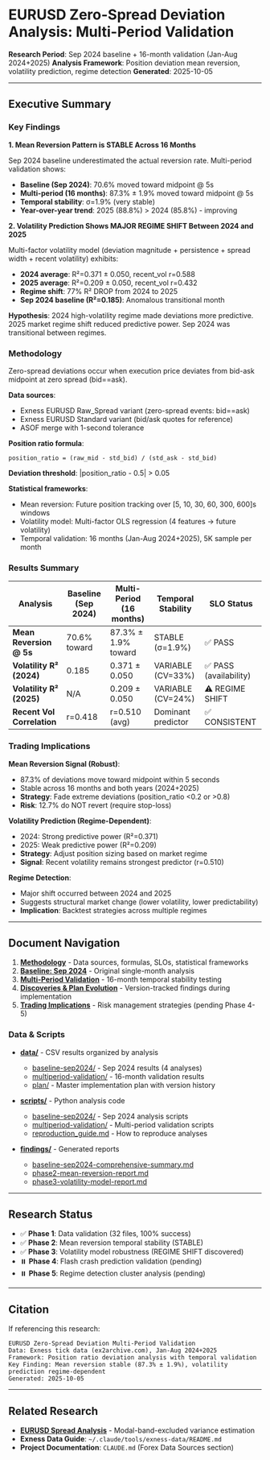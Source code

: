 # EURUSD Zero-Spread Deviation Analysis: Multi-Period Validation

**Research Period**: Sep 2024 baseline + 16-month validation (Jan-Aug 2024+2025)
**Analysis Framework**: Position deviation mean reversion, volatility prediction, regime detection
**Generated**: 2025-10-05

---

## Executive Summary

### Key Findings

**1. Mean Reversion Pattern is STABLE Across 16 Months**

Sep 2024 baseline underestimated the actual reversion rate. Multi-period validation shows:

- **Baseline (Sep 2024)**: 70.6% moved toward midpoint @ 5s
- **Multi-period (16 months)**: 87.3% ± 1.9% moved toward midpoint @ 5s
- **Temporal stability**: σ=1.9% (very stable)
- **Year-over-year trend**: 2025 (88.8%) > 2024 (85.8%) - improving

**2. Volatility Prediction Shows MAJOR REGIME SHIFT Between 2024 and 2025**

Multi-factor volatility model (deviation magnitude + persistence + spread width + recent volatility) exhibits:

- **2024 average**: R²=0.371 ± 0.050, recent_vol r=0.588
- **2025 average**: R²=0.209 ± 0.050, recent_vol r=0.432
- **Regime shift**: 77% R² DROP from 2024 to 2025
- **Sep 2024 baseline (R²=0.185)**: Anomalous transitional month

**Hypothesis**: 2024 high-volatility regime made deviations more predictive. 2025 market regime shift reduced predictive power. Sep 2024 was transitional between regimes.

### Methodology

Zero-spread deviations occur when execution price deviates from bid-ask midpoint at zero spread (bid==ask).

**Data sources**:

- Exness EURUSD Raw_Spread variant (zero-spread events: bid==ask)
- Exness EURUSD Standard variant (bid/ask quotes for reference)
- ASOF merge with 1-second tolerance

**Position ratio formula**:

```
position_ratio = (raw_mid - std_bid) / (std_ask - std_bid)
```

**Deviation threshold**: |position_ratio - 0.5| > 0.05

**Statistical frameworks**:

- Mean reversion: Future position tracking over [5, 10, 30, 60, 300, 600]s windows
- Volatility model: Multi-factor OLS regression (4 features → future volatility)
- Temporal validation: 16 months (Jan-Aug 2024+2025), 5K sample per month

### Results Summary

| Analysis                   | Baseline (Sep 2024) | Multi-Period (16 months) | Temporal Stability | SLO Status             |
| -------------------------- | ------------------- | ------------------------ | ------------------ | ---------------------- |
| **Mean Reversion @ 5s**    | 70.6% toward        | 87.3% ± 1.9% toward      | STABLE (σ=1.9%)    | ✅ PASS                |
| **Volatility R² (2024)**   | 0.185               | 0.371 ± 0.050            | VARIABLE (CV=33%)  | ✅ PASS (availability) |
| **Volatility R² (2025)**   | N/A                 | 0.209 ± 0.050            | VARIABLE (CV=24%)  | ⚠️ REGIME SHIFT        |
| **Recent Vol Correlation** | r=0.418             | r=0.510 (avg)            | Dominant predictor | ✅ CONSISTENT          |

### Trading Implications

**Mean Reversion Signal (Robust)**:

- 87.3% of deviations move toward midpoint within 5 seconds
- Stable across 16 months and both years (2024+2025)
- **Strategy**: Fade extreme deviations (position_ratio <0.2 or >0.8)
- **Risk**: 12.7% do NOT revert (require stop-loss)

**Volatility Prediction (Regime-Dependent)**:

- 2024: Strong predictive power (R²=0.371)
- 2025: Weak predictive power (R²=0.209)
- **Strategy**: Adjust position sizing based on market regime
- **Signal**: Recent volatility remains strongest predictor (r=0.510)

**Regime Detection**:

- Major shift occurred between 2024 and 2025
- Suggests structural market change (lower volatility, lower predictability)
- **Implication**: Backtest strategies across multiple regimes

---

## Document Navigation

1. **[Methodology](01-methodology.md)** - Data sources, formulas, SLOs, statistical frameworks
2. **[Baseline: Sep 2024](02-baseline-sep2024.md)** - Original single-month analysis
3. **[Multi-Period Validation](03-multiperiod-validation.md)** - 16-month temporal stability testing
4. **[Discoveries & Plan Evolution](04-discoveries-and-plan-evolution.md)** - Version-tracked findings during implementation
5. **[Trading Implications](05-trading-implications.md)** - Risk management strategies (pending Phase 4-5)

### Data & Scripts

- **[data/](data/)** - CSV results organized by analysis
  - [baseline-sep2024/](data/baseline-sep2024/) - Sep 2024 results (4 analyses)
  - [multiperiod-validation/](data/multiperiod-validation/) - 16-month validation results
  - [plan/](data/plan/) - Master implementation plan with version history

- **[scripts/](scripts/)** - Python analysis code
  - [baseline-sep2024/](scripts/baseline-sep2024/) - Sep 2024 analysis scripts
  - [multiperiod-validation/](scripts/multiperiod-validation/) - Multi-period validation scripts
  - [reproduction_guide.md](scripts/reproduction_guide.md) - How to reproduce analyses

- **[findings/](findings/)** - Generated reports
  - [baseline-sep2024-comprehensive-summary.md](findings/baseline-sep2024-comprehensive-summary.md)
  - [phase2-mean-reversion-report.md](findings/phase2-mean-reversion-report.md)
  - [phase3-volatility-model-report.md](findings/phase3-volatility-model-report.md)

---

## Research Status

- ✅ **Phase 1**: Data validation (32 files, 100% success)
- ✅ **Phase 2**: Mean reversion temporal stability (STABLE)
- ✅ **Phase 3**: Volatility model robustness (REGIME SHIFT discovered)
- ⏸️ **Phase 4**: Flash crash prediction validation (pending)
- ⏸️ **Phase 5**: Regime detection cluster analysis (pending)

---

## Citation

If referencing this research:

```
EURUSD Zero-Spread Deviation Multi-Period Validation
Data: Exness tick data (ex2archive.com), Jan-Aug 2024+2025
Framework: Position ratio deviation analysis with temporal validation
Key Finding: Mean reversion stable (87.3% ± 1.9%), volatility prediction regime-dependent
Generated: 2025-10-05
```

---

## Related Research

- **[EURUSD Spread Analysis](../eurusd-spread-analysis/)** - Modal-band-excluded variance estimation
- **Exness Data Guide**: `~/.claude/tools/exness-data/README.md`
- **Project Documentation**: `CLAUDE.md` (Forex Data Sources section)
